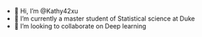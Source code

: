 - 👋 Hi, I’m @Kathy42xu
- 🌱 I’m currently a master student of Statistical science at Duke
- 💞️ I’m looking to collaborate on Deep learning

<!---
Kathy42xu/Kathy42xu is a ✨ special ✨ repository because its `README.md` (this file) appears on your GitHub profile.
You can click the Preview link to take a look at your changes.
--->
